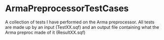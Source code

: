 # ArmaPreprocessorTestCases
A collection of tests I have performed on the Arma preprocessor. All tests are made up by an input (TestXX.sqf) and an output file containing what the Arma preproc made of it (ResultXX.sqf)
